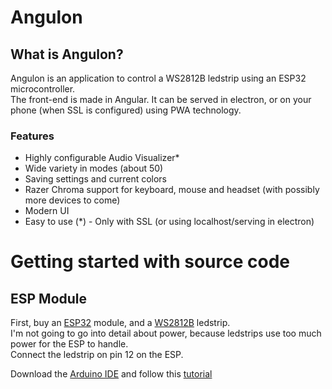 
# Angulon
  
## What is Angulon?
Angulon is an application to control a WS2812B ledstrip using an ESP32 microcontroller.  
The front-end is made in Angular. It can be served in electron, or on your phone (when SSL is configured) using PWA technology.  

### Features
- Highly configurable Audio Visualizer*
- Wide variety in modes (about 50)
- Saving settings and current colors  
- Razer Chroma support for keyboard, mouse and headset (with possibly more devices to come)
- Modern UI
- Easy to use
(*) - Only with SSL (or using localhost/serving in electron)

# Getting started with source code
## ESP Module
First, buy an [ESP32](https://www.aliexpress.com/item/1005002440791883.html?spm=a2g0o.search0302.0.0.3e352a47YQNvj1&algo_pvid=null&algo_expid=null&btsid=2100bb4a16248086021948239eca57&ws_ab_test=searchweb0_0,searchweb201602_,searchweb201603_) module, and a [WS2812B](https://www.aliexpress.com/item/32682015405.html?spm=a2g0o.productlist.0.0.7da168dcDkZ1se&algo_pvid=abfd90ee-f9b5-4ada-997e-8332b024a105&algo_exp_id=abfd90ee-f9b5-4ada-997e-8332b024a105-0) ledstrip.  
I'm not going to go into detail about power, because ledstrips use too much power for the ESP to handle.  
Connect the ledstrip on pin 12 on the ESP.

Download the [Arduino IDE](https://randomnerdtutorials.com/installing-the-esp32-board-in-arduino-ide-windows-instructions/) and follow this [tutorial](https://randomnerdtutorials.com/installing-the-esp32-board-in-arduino-ide-windows-instructions/)
